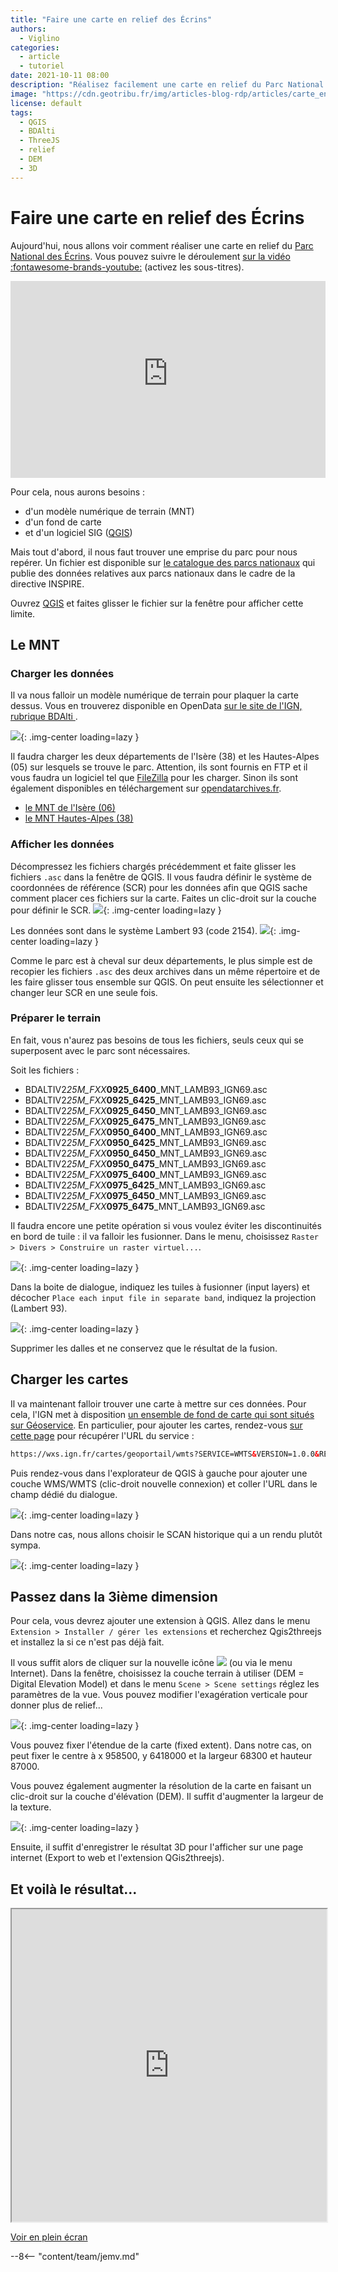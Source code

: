 ```yaml
---
title: "Faire une carte en relief des Écrins"
authors:
  - Viglino
categories:
  - article
  - tutoriel
date: 2021-10-11 08:00
description: "Réalisez facilement une carte en relief du Parc National des Écrins avec des données IGN et QGIS."
image: "https://cdn.geotribu.fr/img/articles-blog-rdp/articles/carte_en_relief_des_ecrins/0-head.jpg"
license: default
tags:
  - QGIS
  - BDAlti
  - ThreeJS
  - relief
  - DEM
  - 3D
---
```


# Faire une carte en relief des Écrins

Aujourd'hui, nous allons voir comment réaliser une carte en relief du [Parc National des Écrins](https://fr.wikipedia.org/wiki/Parc_national_des_%C3%89crins).
Vous pouvez suivre le déroulement [sur la vidéo :fontawesome-brands-youtube:](https://youtu.be/wJjlKoSkmjY) (activez les sous-titres).

<iframe width="100%" height="315" src="https://www.youtube-nocookie.com/embed/wJjlKoSkmjY?cc_load_policy=1" title="YouTube video player" frameborder="0" allow="accelerometer; autoplay; clipboard-write; encrypted-media; gyroscope; picture-in-picture" allowfullscreen></iframe>

Pour cela, nous aurons besoins :

- d'un modèle numérique de terrain (MNT)
- d'un fond de carte
- et d'un logiciel SIG ([QGIS](https://www.qgis.org/fr/site/))

Mais tout d'abord, il nous faut trouver une emprise du parc pour nous repérer. Un fichier est disponible sur [le catalogue des parcs nationaux](https://catalogue.parcnational.fr/catalogue/pne/fre/catalog.search#/metadata/b1b74e1bffa193453a75cccc39f6f304c8cc5561a03b2729092127ebf81439ff) qui publie des données relatives aux parcs nationaux dans le cadre de la directive INSPIRE.

Ouvrez [QGIS](https://www.qgis.org/fr/site/) et faites glisser le fichier sur la fenêtre pour afficher cette limite.

## Le MNT

### Charger les données

Il va nous falloir un modèle numérique de terrain pour plaquer la carte dessus.
Vous en trouverez disponible en OpenData [sur le site de l'IGN, rubrique BDAlti <i class="fa fa-external-link"></i>](https://geoservices.ign.fr/bdalti).

![](https://cdn.geotribu.fr/img/articles-blog-rdp/articles/carte_en_relief_des_ecrins/0-BDAlti.jpg){: .img-center loading=lazy }

Il faudra charger les deux départements de l'Isère (38) et les Hautes-Alpes (05) sur lesquels se trouve le parc.
Attention, ils sont fournis en FTP et il vous faudra un logiciel tel que [FileZilla](https://filezilla-project.org/) pour les charger. Sinon ils sont également disponibles en téléchargement sur [opendatarchives.fr](https://files.opendatarchives.fr/professionnels.ign.fr/bdalti/).

- [le MNT de l'Isère (06) <i class="fa fa-download"></i>](https://files.opendatarchives.fr/professionnels.ign.fr/bdalti/BDALTIV2_2-0_25M_ASC_LAMB93-IGN69_D005_2021-08-04.7z)
- [le MNT Hautes-Alpes (38) <i class="fa fa-download"></i>](https://files.opendatarchives.fr/professionnels.ign.fr/bdalti/BDALTIV2_2-0_25M_ASC_LAMB93-IGN69_D038_2020-11-13.7z)

### Afficher les données

Décompressez les fichiers chargés précédemment et faite glisser les fichiers `.asc` dans la fenêtre de QGIS.
Il vous faudra définir le système de coordonnées de référence (SCR) pour les données afin que QGIS sache comment placer ces fichiers sur la carte. Faites un clic-droit sur la couche pour définir le SCR.
![](https://cdn.geotribu.fr/img/articles-blog-rdp/articles/carte_en_relief_des_ecrins/1-SCR.jpg){: .img-center loading=lazy }

Les données sont dans le système Lambert 93 (code 2154).
![](https://cdn.geotribu.fr/img/articles-blog-rdp/articles/carte_en_relief_des_ecrins/2-SCR.jpg){: .img-center loading=lazy }

Comme le parc est à cheval sur deux départements, le plus simple est de recopier les fichiers `.asc` des deux archives dans un même répertoire et de les faire glisser tous ensemble sur QGIS. On peut ensuite les sélectionner et changer leur SCR en une seule fois.

### Préparer le terrain

En fait, vous n'aurez pas besoins de tous les fichiers, seuls ceux qui se superposent avec le parc sont nécessaires.

Soit les fichiers :

- BDALTIV2*25M_FXX***0925_6400**\_MNT_LAMB93_IGN69.asc
- BDALTIV2*25M_FXX***0925_6425**\_MNT_LAMB93_IGN69.asc
- BDALTIV2*25M_FXX***0925_6450**\_MNT_LAMB93_IGN69.asc
- BDALTIV2*25M_FXX***0925_6475**\_MNT_LAMB93_IGN69.asc
- BDALTIV2*25M_FXX***0950_6400**\_MNT_LAMB93_IGN69.asc
- BDALTIV2*25M_FXX***0950_6425**\_MNT_LAMB93_IGN69.asc
- BDALTIV2*25M_FXX***0950_6450**\_MNT_LAMB93_IGN69.asc
- BDALTIV2*25M_FXX***0950_6475**\_MNT_LAMB93_IGN69.asc
- BDALTIV2*25M_FXX***0975_6400**\_MNT_LAMB93_IGN69.asc
- BDALTIV2*25M_FXX***0975_6425**\_MNT_LAMB93_IGN69.asc
- BDALTIV2*25M_FXX***0975_6450**\_MNT_LAMB93_IGN69.asc
- BDALTIV2*25M_FXX***0975_6475**\_MNT_LAMB93_IGN69.asc

Il faudra encore une petite opération si vous voulez éviter les discontinuités en bord de tuile : il va falloir les fusionner.
Dans le menu, choisissez `Raster > Divers > Construire un raster virtuel...`.

![](https://cdn.geotribu.fr/img/articles-blog-rdp/articles/carte_en_relief_des_ecrins/3-merge.jpg){: .img-center loading=lazy }

Dans la boite de dialogue, indiquez les tuiles à fusionner (input layers) et décocher `Place each input file in separate band`, indiquez la projection (Lambert 93).

![](hthttps://cdn.geotribu.fr/img/articles-blog-rdp/articles/carte_en_relief_des_ecrins/3-vrt.jpg){: .img-center loading=lazy }

Supprimer les dalles et ne conservez que le résultat de la fusion.

## Charger les cartes

Il va maintenant falloir trouver une carte à mettre sur ces données.
Pour cela, l'IGN met à disposition [un ensemble de fond de carte qui sont situés sur Géoservice](https://geoservices.ign.fr/services-web-experts).
En particulier, pour ajouter les cartes, rendez-vous [sur cette page](https://geoservices.ign.fr/services-web-experts-cartes) pour récupérer l'URL du service :

```html
https://wxs.ign.fr/cartes/geoportail/wmts?SERVICE=WMTS&VERSION=1.0.0&REQUEST=GetCapabilities
```

Puis rendez-vous dans l'explorateur de QGIS à gauche pour ajouter une couche WMS/WMTS (clic-droit nouvelle connexion) et coller l'URL dans le champ dédié du dialogue.

![](https://cdn.geotribu.fr/img/articles-blog-rdp/articles/carte_en_relief_des_ecrins/4-WMTS.jpg){: .img-center loading=lazy }

Dans notre cas, nous allons choisir le SCAN historique qui a un rendu plutôt sympa.

![](https://cdn.geotribu.fr/img/articles-blog-rdp/articles/carte_en_relief_des_ecrins/5-scanhisto.jpg){: .img-center loading=lazy }

## Passez dans la 3ième dimension

Pour cela, vous devrez ajouter une extension à QGIS.
Allez dans le menu `Extension > Installer / gérer les extensions` et recherchez Qgis2threejs et installez la si ce n'est pas déjà fait.

Il vous suffit alors de cliquer sur la nouvelle icône ![](https://cdn.geotribu.fr/img/articles-blog-rdp/articles/carte_en_relief_des_ecrins/qgis2threejs.png) (ou via le menu Internet).
Dans la fenêtre, choisissez la couche terrain à utiliser (DEM = Digital Elevation Model) et dans le menu `Scene > Scene settings` réglez les paramètres de la vue.
Vous pouvez modifier l'exagération verticale pour donner plus de relief...

![](https://cdn.geotribu.fr/img/articles-blog-rdp/articles/carte_en_relief_des_ecrins/6-scene.jpg){: .img-center loading=lazy }

Vous pouvez fixer l'étendue de la carte (fixed extent). Dans notre cas, on peut fixer le centre à x 958500, y 6418000 et la largeur 68300 et hauteur 87000.

Vous pouvez également augmenter la résolution de la carte en faisant un clic-droit sur la couche d'élévation (DEM). Il suffit d'augmenter la largeur de la texture.

![](https://cdn.geotribu.fr/img/articles-blog-rdp/articles/carte_en_relief_des_ecrins/7-DEM.jpg){: .img-center loading=lazy }

Ensuite, il suffit d'enregistrer le résultat 3D pour l'afficher sur une page internet (Export to web et l'extension QGis2threejs).

## Et voilà le résultat...

<iframe src="https://viglino.github.io/maps/static/PNE_coeur.html" width="100%" height="500"></iframe>

[Voir en plein écran <i class="fa fa-external-link"></i>](https://viglino.github.io/maps/static/PNE_coeur.html)

--8<-- "content/team/jemv.md"
